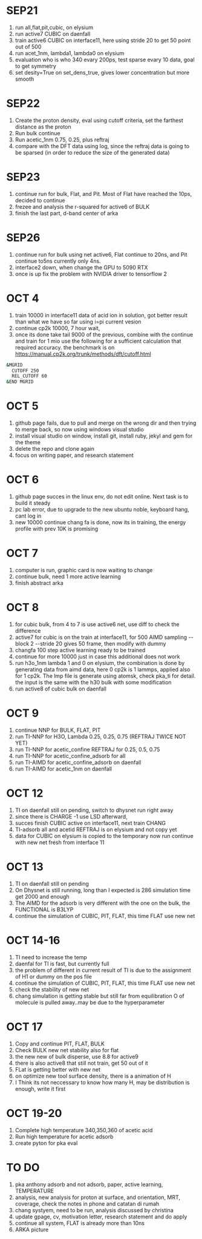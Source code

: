 # SEP21
1) run all,flat,pit,cubic, on elysium 
2) run active7 CUBIC on daenfall
3) train active6 CUBIC on interface11, here using stride 20 to get 50 point out of 500
4) run acet_1nm, lambda1, lambda0 on elysium
5) evaluation who is who 340 evary 200ps, test sparse evary 10 data, goal to get symmetry
6) set desity=True on set_dens_true, gives lower concentration but more smooth

# SEP22
1) Create the proton density, eval using cutoff criteria, set the farthest distance as the proton
2) Run bulk continue
3) Run acetic_1nm 0.75, 0.25, plus reftraj
4) compare with the DFT data using log, since the reftraj data is going to be sparsed (in order to reduce the size of the generated data)

# SEP23
1) continue run for bulk, Flat, and Pit. Most of Flat have reached the 10ps, decided to continue
2) frezee and analysis the r-squared for active6 of BULK
3) finish the last part, d-band center of arka

# SEP26
1) continue run for bulk using net active6, Flat continue to 20ns, and Pit continue to5ns currently only 4ns.
2) interface2 down, when change the GPU to 5090 RTX
3) once is up fix the problem with NVIDIA driver to tensorflow 2

# OCT 4
1) train 10000 in interface11 data of acid ion in solution, got better result than what we have so far using i=pi current vesion
2) continue cp2k 10000, 7 hour wait,
3) once its done take tail 9000 of the previous, combine with the continue and train for 1 mio
use the following for a sufficient calculation that required accuracy. the benchmark is on https://manual.cp2k.org/trunk/methods/dft/cutoff.html

```bash
&MGRID
  CUTOFF 250
  REL_CUTOFF 60 
&END MGRID
```    
 
# OCT 5
1) github page fails, due to pull and merge on the wrong dir and then trying to merge back, so now using windows visual studio
2) install visual studio on window, install git, install ruby, jekyl and gem for the theme
3) delete the repo and clone again
4) focus on writing paper, and research statement 

    
# OCT 6
1) github page succes in the linux env, do not edit online. Next task is to build it steady
2) pc lab error, due to upgrade to the new ubuntu noble, keyboard hang, cant log in
3) new 10000 continue chang fa is done, now its in training, the energy profile with prev 10K is promising 
    
# OCT 7
1) computer is run, graphic card is now waiting to change
2) continue bulk, need 1 more active learning
3) finish abstract arka

# OCT 8
1) for cubic bulk, from 4 to 7 is use active6 net, use diff to check the difference
2) active7 for cubic is on the train at interface11, for 500 AIMD sampling --block 2 --stride 20 gives 50 frame, then modify with dummy
3) changfa 100 step active learning ready to be trained
4) continue for more 10000 just in case this additional does not work
5) run h3o_1nm lambda 1 and 0 on elysium, the combination is done by generating data from aimd data, here 0 cp2k is 1 lammps, applied also for 1 cp2k. The lmp file is generate using atomsk, check pka_ti for detail. the input is the same with the h30 bulk with some modification
6) run active8 of cubic bulk on daenfall

# OCT 9
1) continue NNP for BULK, FLAT, PIT
2) run TI-NNP for H3O, Lambda 0.25, 0.25, 0.75 (REFTRAJ TWICE NOT YET)
3) run TI-NNP for acetic_confine REFTRAJ for 0.25, 0.5, 0.75
4) run TI-NNP for acetic_confine_adsorb for all
5) run TI-AIMD for acetic_confine_adsorb on daenfall
6) run TI-AIMD for acetic_1nm on daenfall

# OCT 12
1) TI on daenfall still on pending, switch to dhysnet run right away
2) since there is CHARGE -1 use LSD afterward,
3) succes finish CUBIC active on interface11, next train CHANG
4) TI-adsorb all and acetid REFTRAJ is on elysium and not copy yet
5) data for CUBIC on elysium is copied to the temporary now run continue with new net fresh from interface 11

# OCT 13
1) TI on daenfall still on pending
2) On Dhysnet is still running, long than I expected is 286 simulation time get 2000 and enough
3) The AIMD for the adsorb is very different with the one on the bulk, the FUNCTIONAL is B3LYP
4) continue the simulation of CUBIC, PIT, FLAT, this time FLAT use new net

# OCT 14-16
1) TI need to increase the temp
2) daenfal for TI is fast, but currently full
3) the problem of different in current result of TI is due to the assignment of H1 or dummy on the pos file
5) continue the simulation of CUBIC, PIT, FLAT, this time FLAT use new net
6) check the stability of new net
7) chang simulation is getting stable but still far from equilibration O of molecule is pulled away..may be due to the hyperparameter

# OCT 17
1) Copy and continue PIT, FLAT, BULK
2) Check BULK new net stability also for flat
3) the new new of bulk disperse, use 8.8 for active9
4) there is also active8 that still not train, get 50 out of it
5) FLat is getting better with new net
6) on optimize new tool surface density, there is a animation of H
7) I Think its not neccessary to know how many H, may be distribution is enough, write it first

# OCT 19-20
1) Complete high temperature 340,350,360 of acetic acid
2) Run high temperature for acetic adsorb
3) create pyton for pka eval


# TO DO
1) pka anthony adsorb and not adsorb, paper, active learning, TEMPERATURE
2) analysis, new analysis for proton at surface, and orientation, MRT, coverage, check the notes in phone and catatan di rumah
3) chang systyem, need to be run, analysis discussed by christina
4) update gpage, cv, motivation letter, research statement and do apply
5) continue all system, FLAT is already more than 10ns
6) ARKA picture


    
